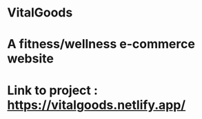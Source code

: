 # VitalGoods
# A fitness/wellness e-commerce website
# Link to project : https://vitalgoods.netlify.app/
